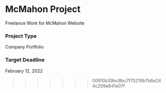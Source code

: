 # McMahon Project
Freelance Work for McMahon Website

### Project Type
Company Portfolio

### Target Deadline
February 12, 2022
>>>>>>> 00910b39bc8bc7f75219b7b6e244c209e841e07f
